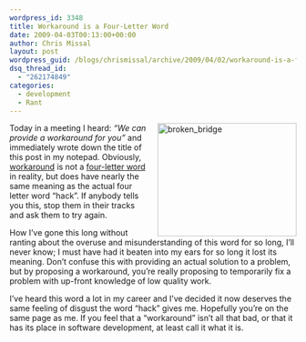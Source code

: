 ```yaml
---
wordpress_id: 3348
title: Workaround is a Four-Letter Word
date: 2009-04-03T00:13:00+00:00
author: Chris Missal
layout: post
wordpress_guid: /blogs/chrismissal/archive/2009/04/02/workaround-is-a-four-letter-word.aspx
dsq_thread_id:
  - "262174849"
categories:
  - development
  - Rant
---
```

[<img style="border-top-width: 0px;border-left-width: 0px;border-bottom-width: 0px;margin: 0px 0px 0px 15px;border-right-width: 0px" alt="broken_bridge" src="//lostechies.com/chrismissal/files/2011/03/broken_bridge_thumb_5D3AA847.jpg" width="244" align="right" border="0" height="199" />](//lostechies.com/chrismissal/files/2011/03/broken_bridge_0B256A4F.jpg) 

Today in a meeting I heard: _&ldquo;We can provide a workaround for you&rdquo;_ and immediately wrote down the title of this post in my notepad. Obviously, <a title="Workaround From Wikipedia, the free encyclopedia" href="http://en.wikipedia.org/wiki/Workaround" target="_blank">workaround</a> is not a <a title="Four-letter word From Wikipedia, the free encyclopedia" href="http://en.wikipedia.org/wiki/Four-letter_word" target="_blank">four-letter word</a> in reality, but does have nearly the same meaning as the actual four letter word &ldquo;hack&rdquo;. If anybody tells you this, stop them in their tracks and ask them to try again.

How I&rsquo;ve gone this long without ranting about the overuse and misunderstanding of this word for so long, I&rsquo;ll never know; I must have had it beaten into my ears for so long it lost its meaning. Don&rsquo;t confuse this with providing an actual solution to a problem, but by proposing a workaround, you&rsquo;re really proposing to temporarily fix a problem with up-front knowledge of low quality work.

I&rsquo;ve heard this word a lot in my career and I&rsquo;ve decided it now deserves the same feeling of disgust the word &ldquo;hack&rdquo; gives me. Hopefully you&rsquo;re on the same page as me. If you feel that a &ldquo;workaround&rdquo; isn&rsquo;t all that bad, or that it has its place in software development, at least call it what it is.